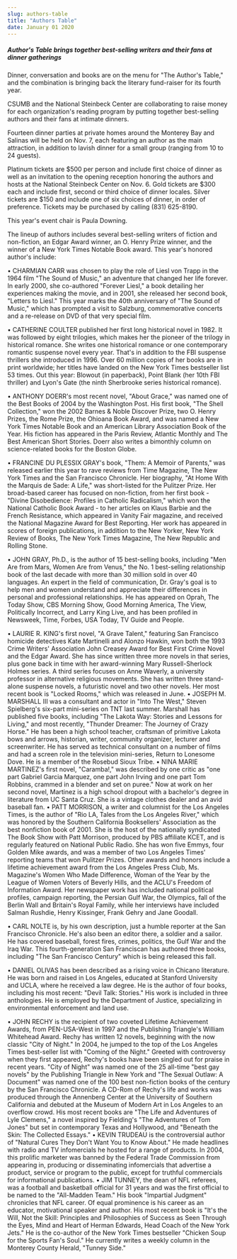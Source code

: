 ```yaml
---
slug: authors-table
title: "Authors Table"
date: January 01 2020
---
```


<h5>Author&#039;s Table brings together best-selling writers
and their fans at dinner gatherings</h5><p>Dinner, conversation and books are on the menu for "The Author's Table," and the combination is bringing back the literary fund-raiser for its fourth year.
</p><p>CSUMB and the National Steinbeck Center are collaborating to raise money for each organization's reading program by putting together best-selling authors and their fans at intimate dinners.
</p><p>Fourteen dinner parties at private homes around the Monterey Bay and Salinas will be held on Nov. 7, each featuring an author as the main attraction, in addition to lavish dinner for a small group (ranging from 10 to 24 guests).
</p><p>Platinum tickets are $500 per person and include first choice of dinner as well as an invitation to the opening reception honoring the authors and hosts at the National Steinbeck Center on Nov. 6. Gold tickets are $300 each and include first, second or third choice of dinner locales. Silver tickets are $150 and include one of six choices of dinner, in order of preference. Tickets may be purchased by calling (831) 625-8190.
</p><p>This year's event chair is Paula Downing.
</p><p>The lineup of authors includes several best-selling writers of fiction and non-fiction, an Edgar Award winner, an O. Henry Prize winner, and the winner of a New York Times Notable Book award. This year's honored author's include:
</p><p>• CHARMIAN CARR was chosen to play the role of Liesl von Trapp in the 1964 film "The Sound of Music," an adventure that changed her life forever. In early 2000, she co-authored "Forever Liesl," a book detailing her experiences making the movie, and in 2001, she released her second book, "Letters to Liesl." This year marks the 40th anniversary of "The Sound of Music," which has prompted a visit to Salzburg, commemorative concerts and a re-release on DVD of that very special film.
</p><p>• CATHERINE COULTER published her first long historical novel in 1982. It was followed by eight trilogies, which makes her the pioneer of the trilogy in historical romance. She writes one historical romance or one contemporary romantic suspense novel every year. That's in addition to the FBI suspense thrillers she introduced in 1996. Over 60 million copies of her books are in print worldwide; her titles have landed on the New York Times bestseller list 53 times. Out this year: Blowout (in paperback), Point Blank (her 10th FBI thriller) and Lyon's Gate (the ninth Sherbrooke series historical romance).
</p><p>• ANTHONY DOERR's most recent novel, "About Grace," was named one of the Best Books of 2004 by the Washington Post. His first book, "The Shell Collection," won the 2002 Barnes &amp; Noble Discover Prize, two O. Henry Prizes, the Rome Prize, the Ohioana Book Award, and was named a New York Times Notable Book and an American Library Association Book of the Year. His fiction has appeared in the Paris Review, Atlantic Monthly and The Best American Short Stories. Doerr also writes a bimonthly column on science-related books for the Boston Globe.
</p><p>• FRANCINE DU PLESSIX GRAY's book, "Them: A Memoir of Parents," was released earlier this year to rave reviews from Time Magazine, The New York Times and the San Francisco Chronicle. Her biography, "At Home With the Marquis de Sade: A Life," was short-listed for the Pulitzer Prize. Her broad-based career has focused on non-fiction, from her first book - "Divine Disobedience: Profiles in Catholic Radicalism," which won the National Catholic Book Award - to her articles on Klaus Barbie and the French Resistance, which appeared in Vanity Fair magazine, and received the National Magazine Award for Best Reporting. Her work has appeared in scores of foreign publications, in addition to the New Yorker, New York Review of Books, The New York Times Magazine, The New Republic and Rolling Stone.
</p><p>• JOHN GRAY, Ph.D., is the author of 15 best-selling books, including "Men Are from Mars, Women Are from Venus," the No. 1 best-selling relationship book of the last decade with more than 30 million sold in over 40 languages. An expert in the field of communication, Dr. Gray's goal is to help men and women understand and appreciate their differences in personal and professional relationships. He has appeared on Oprah, The Today Show, CBS Morning Show, Good Morning America, The View, Politically Incorrect, and Larry King Live, and has been profiled in Newsweek, Time, Forbes, USA Today, TV Guide and People.
</p><p>• LAURIE R. KING's first novel, "A Grave Talent," featuring San Francisco homicide detectives Kate Martinelli and Alonzo Hawkin, won both the 1993 Crime Writers' Association John Creasey Award for Best First Crime Novel and the Edgar Award. She has since written three more novels in that series, plus gone back in time with her award-winning Mary Russell-Sherlock Holmes series. A third series focuses on Anne Waverly, a university professor in alternative religious movements. She has written three stand-alone suspense novels, a futuristic novel and two other novels. Her most recent book is "Locked Rooms," which was released in June. • JOSEPH M. MARSHALL III was a consultant and actor in "Into The West," Steven Spielberg's six-part mini-series on TNT last summer. Marshall has published five books, including "The Lakota Way: Stories and Lessons for Living," and most recently, "Thunder Dreamer: The Journey of Crazy Horse." He has been a high school teacher, craftsman of primitive Lakota bows and arrows, historian, writer, community organizer, lecturer and screenwriter. He has served as technical consultant on a number of films and had a screen role in the television mini-series, Return to Lonesome Dove. He is a member of the Rosebud Sioux Tribe. • NINA MARIE MARTINEZ's first novel, "Caramba!," was described by one critic as "one part Gabriel Garcia Marquez, one part John Irving and one part Tom Robbins, crammed in a blender and set on puree." Now at work on her second novel, Martinez is a high school dropout with a bachelor's degree in literature from UC Santa Cruz. She is a vintage clothes dealer and an avid baseball fan. • PATT MORRISON, a writer and columnist for the Los Angeles Times, is the author of "Rio LA, Tales from the Los Angeles River," which was honored by the Southern California Booksellers' Association as the best nonfiction book of 2001. She is the host of the nationally syndicated The Book Show with Patt Morrison, produced by PBS affiliate KCET, and is regularly featured on National Public Radio. She has won five Emmys, four Golden Mike awards, and was a member of two Los Angeles Times' reporting teams that won Pulitzer Prizes. Other awards and honors include a lifetime achievement award from the Los Angeles Press Club, Ms. Magazine's Women Who Made Difference, Woman of the Year by the League of Women Voters of Beverly Hills, and the ACLU's Freedom of Information Award. Her newspaper work has included national political profiles, campaign reporting, the Persian Gulf War, the Olympics, fall of the Berlin Wall and Britain's Royal Family, while her interviews have included Salman Rushdie, Henry Kissinger, Frank Gehry and Jane Goodall.
</p><p>• CARL NOLTE is, by his own description, just a humble reporter at the San Francisco Chronicle. He's also been an editor there, a soldier and a sailor. He has covered baseball, forest fires, crimes, politics, the Gulf War and the Iraq War. This fourth-generation San Franciscan has authored three books, including "The San Francisco Century" which is being released this fall.
</p><p>• DANIEL OLIVAS has been described as a rising voice in Chicano literature. He was born and raised in Los Angeles, educated at Stanford University and UCLA, where he received a law degree. He is the author of four books, including his most recent: "Devil Talk: Stories." His work is included in three anthologies. He is employed by the Department of Justice, specializing in environmental enforcement and land use.
</p><p>• JOHN RECHY is the recipient of two coveted Lifetime Achievement Awards, from PEN-USA-West in 1997 and the Publishing Triangle's William Whitehead Award. Rechy has written 12 novels, beginning with the now classic "City of Night." In 2004, he jumped to the top of the Los Angeles Times best-seller list with "Coming of the Night." Greeted with controversy when they first appeared, Rechy's books have been singled out for praise in recent years. "City of Night" was named one of the 25 all-time "best gay novels" by the Publishing Triangle in New York and "The Sexual Outlaw: A Document" was named one of the 100 best non-fiction books of the century by the San Francisco Chronicle. A CD-Rom of Rechy's life and works was produced through the Annenberg Center at the University of Southern California and debuted at the Museum of Modern Art in Los Angeles to an overflow crowd. His most recent books are "The Life and Adventures of Lyle Clemens," a novel inspired by Fielding's "The Adventures of Tom Jones" but set in contemporary Texas and Hollywood, and "Beneath the Skin: The Collected Essays." • KEVIN TRUDEAU is the controversial author of "Natural Cures They Don't Want You to Know About." He made headlines with radio and TV infomercials he hosted for a range of products. In 2004, this prolific marketer was banned by the Federal Trade Commission from appearing in, producing or disseminating infomercials that advertise a product, service or program to the public, except for truthful commercials for informational publications. • JIM TUNNEY, the dean of NFL referees, was a football and basketball official for 31 years and was the first official to be named to the "All-Madden Team." His book "Impartial Judgment" chronicles that NFL career. Of equal prominence is his career as an educator, motivational speaker and author. His most recent book is "It's the Will, Not the Skill: Principles and Philosophies of Success as Seen Through the Eyes, Mind and Heart of Herman Edwards, Head Coach of the New York Jets." He is the co-author of the New York Times bestseller "Chicken Soup for the Sports Fan's Soul." He currently writes a weekly column in the Monterey County Herald, "Tunney Side."
</p>
